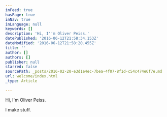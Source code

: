 ```yaml
---
inFeed: true
hasPage: true
inNav: true
inLanguage: null
keywords: []
description: 'Hi, I''m Oliver Peiss.'
datePublished: '2016-06-12T21:58:34.153Z'
dateModified: '2016-06-12T21:58:20.455Z'
title: ''
author: []
authors: []
publisher: null
starred: false
sourcePath: _posts/2016-02-20-e3d1e4ec-7bea-4f07-8f1d-c54c474e6f7e.md
url: welcome/index.html
_type: Article

---
```

Hi, I'm Oliver Peiss.

I make stuff.
